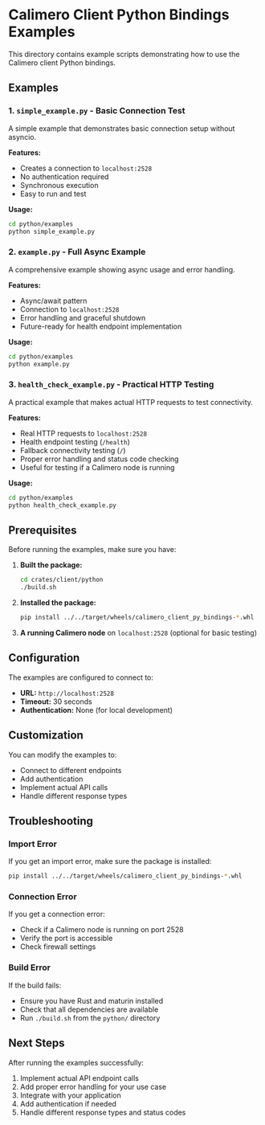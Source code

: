 # Calimero Client Python Bindings Examples

This directory contains example scripts demonstrating how to use the Calimero client Python bindings.

## Examples

### 1. `simple_example.py` - Basic Connection Test
A simple example that demonstrates basic connection setup without asyncio.

**Features:**
- Creates a connection to `localhost:2528`
- No authentication required
- Synchronous execution
- Easy to run and test

**Usage:**
```bash
cd python/examples
python simple_example.py
```

### 2. `example.py` - Full Async Example
A comprehensive example showing async usage and error handling.

**Features:**
- Async/await pattern
- Connection to `localhost:2528`
- Error handling and graceful shutdown
- Future-ready for health endpoint implementation

**Usage:**
```bash
cd python/examples
python example.py
```

### 3. `health_check_example.py` - Practical HTTP Testing
A practical example that makes actual HTTP requests to test connectivity.

**Features:**
- Real HTTP requests to `localhost:2528`
- Health endpoint testing (`/health`)
- Fallback connectivity testing (`/`)
- Proper error handling and status code checking
- Useful for testing if a Calimero node is running

**Usage:**
```bash
cd python/examples
python health_check_example.py
```

## Prerequisites

Before running the examples, make sure you have:

1. **Built the package:**
   ```bash
   cd crates/client/python
   ./build.sh
   ```

2. **Installed the package:**
   ```bash
   pip install ../../target/wheels/calimero_client_py_bindings-*.whl
   ```

3. **A running Calimero node** on `localhost:2528` (optional for basic testing)

## Configuration

The examples are configured to connect to:
- **URL:** `http://localhost:2528`
- **Timeout:** 30 seconds
- **Authentication:** None (for local development)

## Customization

You can modify the examples to:
- Connect to different endpoints
- Add authentication
- Implement actual API calls
- Handle different response types

## Troubleshooting

### Import Error
If you get an import error, make sure the package is installed:
```bash
pip install ../../target/wheels/calimero_client_py_bindings-*.whl
```

### Connection Error
If you get a connection error:
- Check if a Calimero node is running on port 2528
- Verify the port is accessible
- Check firewall settings

### Build Error
If the build fails:
- Ensure you have Rust and maturin installed
- Check that all dependencies are available
- Run `./build.sh` from the `python/` directory

## Next Steps

After running the examples successfully:
1. Implement actual API endpoint calls
2. Add proper error handling for your use case
3. Integrate with your application
4. Add authentication if needed
5. Handle different response types and status codes
